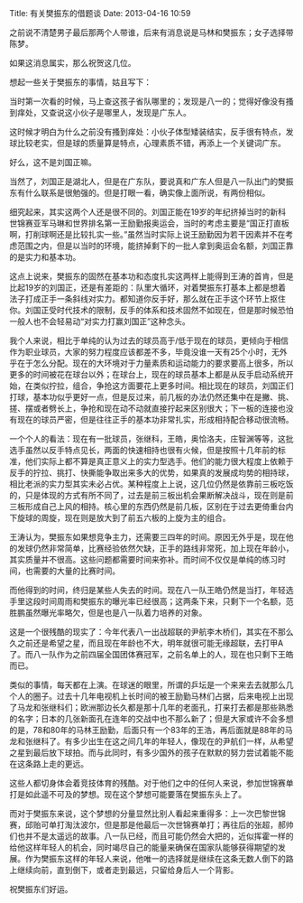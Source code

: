 Title: 有关樊振东的借题谈
Date: 2013-04-16 10:59 

之前说不清楚男子最后那两个人带谁，后来有消息说是马林和樊振东；女子选择带陈梦。

如果这消息属实，那么祝贺这几位。

想起一些关于樊振东的事情，姑且写下：

当时第一次看的时候，马上查这孩子省队哪里的；发现是八一的；觉得好像没有搔到痒处，又查说这小伙子是哪里人，发现是广东人。

这时候才明白为什么之前没有搔到痒处：小伙子体型矮装结实，反手很有特点，发球比较老实，但是球的质量算是特点，心理素质不错，再添上一个关键词广东。

好么，这不是刘国正嘛。

当然了，刘国正是湖北人，但是在广东队，要说真和广东人但是八一队出门的樊振东有什么联系是很勉强的。但是打眼一看，确实像上面所说，有两份相似。

细究起来，其实这两个人还是很不同的。刘国正能在19岁的年纪挤掉当时的新科世锦赛亚军马琳和世界排名第一王励勤报奥运会，当时的考虑主要是“国正打直板啊，打削球啊还是比较扎实一些。”虽然当时实际上说王励勤因为若干因素并不在考虑范围之内，但是以当时的环境，能挤掉剩下的一批人拿到奥运会名额，刘国正靠的是实力和基本功。

这点上说来，樊振东的固然在基本功和态度扎实这两样上能得到王涛的首肯，但是比起19岁的刘国正，还是有差距的：队里大循环，对着樊振东打基本上都是想着法子打成正手一条斜线对实力。都知道你反手好，那么就在正手这个环节上抠住你。刘国正受时代技术的限制，反手的体系和技术固然不如现在，但是那时候恐怕一般人也不会轻易动“对实力打赢刘国正”这种念头。

我个人来说，相比于单纯的认为过去的球员高于/低于现在的球员，更倾向于相信作为职业球员，大家的努力程度应该都差不多，毕竟没谁一天有25个小时，无外乎在于怎么分配。现在的大环境对于力量素质和运动能力的要求要高上很多，所以更多的时间被花在球台以外；在球台上，现在的球员基本上都是从反手启动系统开始，在类似拧拉，组合，争抢这方面要花上更多时间。相比现在的球员，刘国正们打球，基本功似乎更好一点，但是反过来，前几板的办法仍然还集中在是撇、挑、搓、摆或者劈长上，争抢和现在动不动就直接拧起来区别很大；下一板的连接也没有现在的球员严密，但是往往正手的基本功非常扎实，形成相持配合移动很流畅。

一个个人的看法：现在有一批球员，张继科，王皓，奥恰洛夫，庄智渊等等，这批选手虽然以反手特点见长，两面的快速相持也很有火候，但是按照十几年前的标准，他们实际上都不算是真正意义上的实力型选手。他们的能力很大程度上依赖于反手的拧拉、挑打、快撕能争取出来多大的优势，如果真的发展成均势的相持球，相比老派的实力型其实未必占优。某种程度上上说，这几位仍然是依靠前三板吃饭的，只是体现的方式有所不同了，过去是前三板出机会果断解决战斗，现在则是前三板形成自己上风的相持。核心里的东西仍然是前几板，区别在于过去更倚重台内下旋球的周旋，现在则是放大到了前五六板的上旋为主的组合。

王涛认为，樊振东如果想竞争主力，还需要三四年的时间。原因无外乎是，现在他的发球仍然非常简单，比赛经验依然欠缺，正手的路线非常死，加上现在年龄小，其实质量并不很高。这些问题都需要时间来弥补。而时间不仅仅是单纯的练习时间，也需要的大量的比赛时间。

而他得到的时间，终归是某些人失去的时间。现在八一队王皓仍然是当打，年轻选手里这段时间周雨和樊振东的曝光率已经很高；这两条下来，只剩下一个名额，范胜鹏虽然曝光率略欠，但是也是八一队着力培养的对象。

这是一个很残酷的现实了：今年代表八一出战超联的尹航李木桥们，其实在不那么久之前还是希望之星，而且现在年龄也不大，明年就很可能无缘超联，去打甲A了。而八一队作为之前四届全国团体赛冠军，之前名单上的人，现在也只剩下王皓而已。

类似的事情，每天都在上演。在球迷的眼里，所谓的乒坛是一个来来去去就那么几个人的圈子。过去十几年电视机上长时间的被王励勤马林们占据，后来电视上出现了马龙和张继科们；欧洲那边长久都是那十几年的老面孔，打来打去都是那些熟悉的名字；日本的几张新面孔在连年的交战中也不那么新了；但是大家或许不会多想的是，78和80年的马林王励勤，后面只有一个83年的王浩，再后面就是88年的马龙和张继科了。有多少出生在这之间几年的年轻人，像现在的尹航们一样，从希望之星到最后放下球拍。而与此同时，有多少国外的孩子在默默的努力尝试着能不能在这条路上走的更远。

这些人都切身体会着竞技体育的残酷。对于他们之中的任何人来说，参加世锦赛单打是如此遥不可及的梦想。现在这个梦想可能要落在樊振东头上了。

而对于樊振东来说，这个梦想的分量显然比别人看起来重得多：上一次巴黎世锦赛，邱贻可单打淘汰波尔，但是那是他最后一次世锦赛单打；再往后的张超，郝帅们也并不是太遥远的故事。八一队已经，而且可能仍然会大把的，近似挥霍一样的给他这样年轻人的机会，同时竭尽自己的能量来确保在国家队能够获得期望的发展。作为樊振东这样的年轻人来说，他唯一的选择就是继续在这条无数人倒下的路上继续向前，直到倒下，或者走到最远，只留给身后人一个背影。

祝樊振东们好运。
